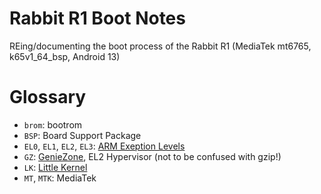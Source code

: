 # Rabbit R1 Boot Notes
REing/documenting the boot process of the Rabbit R1 (MediaTek mt6765, k65v1_64_bsp, Android 13)

# Glossary

- `brom`: bootrom
- `BSP`: Board Support Package
- `EL0`, `EL1`, `EL2`, `EL3`: [ARM Exeption Levels](https://developer.arm.com/documentation/102412/0103/Privilege-and-Exception-levels/Exception-levels)
- `GZ`: [GenieZone](https://patchwork.kernel.org/project/linux-mediatek/patch/20230919111210.19615-2-yi-de.wu@mediatek.com/), EL2 Hypervisor (not to be confused with gzip!)
- `LK`: [Little Kernel](https://github.com/littlekernel/lk)
- `MT`, `MTK`: MediaTek
